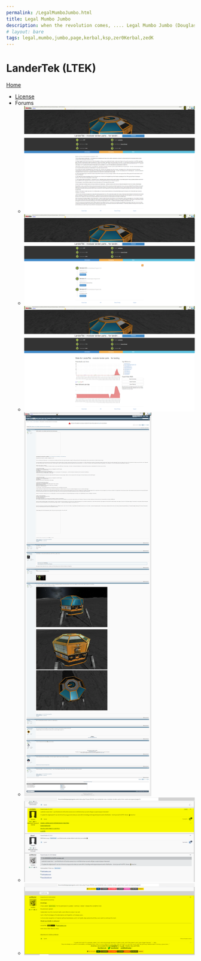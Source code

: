 ```yaml
---
permalink: /LegalMumboJumbo.html
title: Legal Mumbo Jumbo
description: when the revolution comes, .... Legal Mumbo Jumbo (Douglas Adams)
# layout: bare
tags: legal,mumbo,jumbo,page,kerbal,ksp,zer0Kerbal,zedK
---
```


<!--
LegalMumboJumbo.md v1.0.4.2
LanderTek (LTEK)
created: 01 Feb 2022
updated: 12 Apr 2022
-->

<script src="https://kit.fontawesome.com/0ea5493613.js" crossorigin="anonymous"></script>
<i class="fa fa-gear fa-spin fa-3x" style="color: firebrick"></i>

# LanderTek (LTEK)

[Home](./index.md)

* [License](./LegalMumboJumbo/License.md)
* Forums
  * ![Forum](./LegalMumboJumbo/FORUM-01.png)
  * ![Forum](./LegalMumboJumbo/FORUM-02.png)
  * ![Forum](./LegalMumboJumbo/FORUM-03.png)
  * ![Forum](./LegalMumboJumbo/FORUM-04.png)
  * ![Forum](./LegalMumboJumbo/FORUM-05.png)
  * ![Forum](./LegalMumboJumbo/FORUM-06.png)

<!-- this file CC BY-ND 3.0 Unported by zer0Kerbal -->
